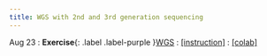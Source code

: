 ```yaml
---
title: WGS with 2nd and 3rd generation sequencing
---
```


Aug 23
: **Exercise**{: .label .label-purple }[WGS](#)
: [[instruction]](#)
: [[colab]](#)
